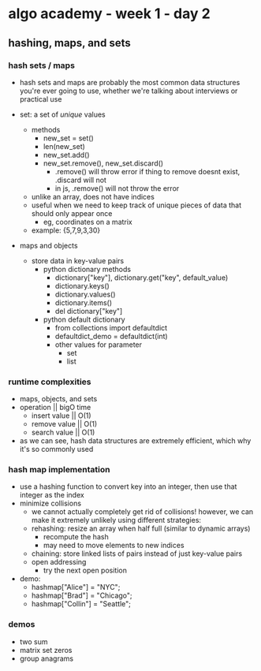 # algo academy - week 1 - day 2

## hashing, maps, and sets

### hash sets / maps

- hash sets and maps are probably the most common data structures you're ever going to use, whether we're talking about interviews or practical use
- set: a set of _unique_ values

  - methods
    - new_set = set()
    - len(new_set)
    - new_set.add()
    - new_set.remove(), new_set.discard()
      - .remove() will throw error if thing to remove doesnt exist, .discard will not
      - in js, .remove() will not throw the error
  - unlike an array, does not have indices
  - useful when we need to keep track of unique pieces of data that should only appear once
    - eg, coordinates on a matrix
  - example: {5,7,9,3,30}

- maps and objects
  - store data in key-value pairs
    - python dictionary methods
      - dictionary["key"], dictionary.get("key", default_value)
      - dictionary.keys()
      - dictionary.values()
      - dictionary.items()
      - del dictionary["key"]
    - python default dictionary
      - from collections import defaultdict
      - defaultdict_demo = defaultdict(int)
      - other values for parameter
        - set
        - list

### runtime complexities

- maps, objects, and sets
- operation || bigO time
  - insert value || O(1)
  - remove value || O(1)
  - search value || O(1)
- as we can see, hash data structures are extremely efficient, which why it's so commonly used

### hash map implementation

- use a hashing function to convert key into an integer, then use that integer as the index
- minimize collisions
  - we cannot actually completely get rid of collisions! however, we can make it extremely unlikely using different strategies:
  - rehashing: resize an array when half full (similar to dynamic arrays)
    - recompute the hash
    - may need to move elements to new indices
  - chaining: store linked lists of pairs instead of just key-value pairs
  - open addressing
    - try the next open position
- demo:
  - hashmap["Alice"] = "NYC";
  - hashmap["Brad"] = "Chicago";
  - hashmap["Collin"] = "Seattle";

### demos

- two sum
- matrix set zeros
- group anagrams
